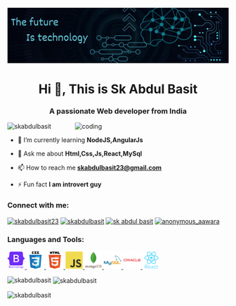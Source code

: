 ![logo](https://github.com/SkAbdulBasit/SkAbdulBasit/blob/main/background.jpg)
<h1 align="center">Hi 👋, This is Sk Abdul Basit</h1>
<h3 align="center">A passionate Web developer from India</h3>
<img align="right" alt="coding" width="350" src="https://media0.giphy.com/media/v1.Y2lkPTc5MGI3NjExeDE1YzFvZ24wdmJnODBreXg1d2g1cmtka3AxaWFuaG15YmR1NWVoMCZlcD12MV9pbnRlcm5hbF9naWZfYnlfaWQmY3Q9Zw/rhZr8u3cvxe0ksf1ej/giphy.gif">

<p align="left"> <img src="https://komarev.com/ghpvc/?username=skabdulbasit&label=Profile%20views&color=0e75b6&style=flat" alt="skabdulbasit" /> </p>

- 🌱 I’m currently learning **NodeJS,AngularJs**

- 💬 Ask me about **Html,Css,Js,React,MySql**

- 📫 How to reach me **skabdulbasit23@gmail.com**

- ⚡ Fun fact **I am introvert guy**

<h3 align="left">Connect with me:</h3>
<p align="left">
<a href="https://twitter.com/skabdulbasit23" target="blank"><img align="center" src="https://raw.githubusercontent.com/rahuldkjain/github-profile-readme-generator/master/src/images/icons/Social/twitter.svg" alt="skabdulbasit23" height="30" width="40" /></a>
<a href="https://linkedin.com/in/skabdulbasit" target="blank"><img align="center" src="https://raw.githubusercontent.com/rahuldkjain/github-profile-readme-generator/master/src/images/icons/Social/linked-in-alt.svg" alt="skabdulbasit" height="30" width="40" /></a>
<a href="https://fb.com/sk abdul basit" target="blank"><img align="center" src="https://raw.githubusercontent.com/rahuldkjain/github-profile-readme-generator/master/src/images/icons/Social/facebook.svg" alt="sk abdul basit" height="30" width="40" /></a>
<a href="https://instagram.com/anonymous_aawara" target="blank"><img align="center" src="https://raw.githubusercontent.com/rahuldkjain/github-profile-readme-generator/master/src/images/icons/Social/instagram.svg" alt="anonymous_aawara" height="30" width="40" /></a>
</p>

<h3 align="left">Languages and Tools:</h3>
<p align="left"> <a href="https://getbootstrap.com" target="_blank" rel="noreferrer"> <img src="https://raw.githubusercontent.com/devicons/devicon/master/icons/bootstrap/bootstrap-plain-wordmark.svg" alt="bootstrap" width="40" height="40"/> </a> <a href="https://www.w3schools.com/css/" target="_blank" rel="noreferrer"> <img src="https://raw.githubusercontent.com/devicons/devicon/master/icons/css3/css3-original-wordmark.svg" alt="css3" width="40" height="40"/> </a> <a href="https://www.w3.org/html/" target="_blank" rel="noreferrer"> <img src="https://raw.githubusercontent.com/devicons/devicon/master/icons/html5/html5-original-wordmark.svg" alt="html5" width="40" height="40"/> </a> <a href="https://developer.mozilla.org/en-US/docs/Web/JavaScript" target="_blank" rel="noreferrer"> <img src="https://raw.githubusercontent.com/devicons/devicon/master/icons/javascript/javascript-original.svg" alt="javascript" width="40" height="40"/> </a> <a href="https://www.mongodb.com/" target="_blank" rel="noreferrer"> <img src="https://raw.githubusercontent.com/devicons/devicon/master/icons/mongodb/mongodb-original-wordmark.svg" alt="mongodb" width="40" height="40"/> </a> <a href="https://www.mysql.com/" target="_blank" rel="noreferrer"> <img src="https://raw.githubusercontent.com/devicons/devicon/master/icons/mysql/mysql-original-wordmark.svg" alt="mysql" width="40" height="40"/> </a> <a href="https://www.oracle.com/" target="_blank" rel="noreferrer"> <img src="https://raw.githubusercontent.com/devicons/devicon/master/icons/oracle/oracle-original.svg" alt="oracle" width="40" height="40"/> </a> <a href="https://reactjs.org/" target="_blank" rel="noreferrer"> <img src="https://raw.githubusercontent.com/devicons/devicon/master/icons/react/react-original-wordmark.svg" alt="react" width="40" height="40"/> </a> </p>

<p><img align="left" src="https://github-readme-stats.vercel.app/api/top-langs?username=skabdulbasit&show_icons=true&locale=en&layout=compact" alt="skabdulbasit" /></p>

<p>&nbsp;<img align="center" src="https://github-readme-stats.vercel.app/api?username=skabdulbasit&show_icons=true&locale=en" alt="skabdulbasit" /></p>

<p><img align="center" src="https://github-readme-streak-stats.herokuapp.com/?user=skabdulbasit&" alt="skabdulbasit" /></p>
